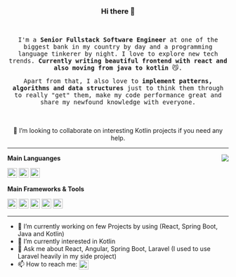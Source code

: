 <div align="center">
  <h3>Hi there 👋</h3>
  <br>
  <samp>
    <p>
      I'm a <strong>Senior Fullstack Software Engineer</strong> at one of the biggest bank in my country by day and a programming language tinkerer by night. I love to explore new tech trends.  <strong>Currently writing beautiful frontend with react and also moving from java to kotlin</strong> 😼.
    </p>
    <p>
      Apart from that, I also love to <strong>implement patterns, algorithms and data structures</strong> just to think them through to really "get" them, make my code performance great and share my newfound knowledge with everyone. 
    </p>
  </samp>
	
  <br />
  <br />
    👯 I’m looking to collaborate on interesting Kotlin projects if you need any help.
</div>

****

<img align="right" src="https://github-readme-stats.vercel.app/api?username=efriandika&show_icons=true&icon_color=805AD5&text_color=718096&bg_color=ffffff&hide_title=true" />

**Main Languanges**

<code><img height="22" src="https://cdn.jsdelivr.net/npm/simple-icons@v3/icons/javascript.svg"></code>
<code><img height="22" src="https://cdn.jsdelivr.net/npm/simple-icons@v3/icons/java.svg"></code>
<code><img height="22" src="https://cdn.jsdelivr.net/npm/simple-icons@v3/icons/kotlin.svg"></code>


**Main Frameworks & Tools**

<code><img height="22" src="https://cdn.jsdelivr.net/npm/simple-icons@v3/icons/react.svg"></code>
<code><img height="22" src="https://cdn.jsdelivr.net/npm/simple-icons@v3/icons/angular.svg"></code>
<code><img height="22" src="https://cdn.jsdelivr.net/npm/simple-icons@v3/icons/spring.svg"></code>
<code><img height="22" src="https://cdn.jsdelivr.net/npm/simple-icons@v3/icons/docker.svg"></code>
<code><img height="22" src="https://cdn.jsdelivr.net/npm/simple-icons@v3/icons/kubernetes.svg"></code>

****

- 🔭 I’m currently working on few Projects by using (React, Spring Boot, Java and Kotlin)
- 🌱 I’m currently interested in Kotlin
- 💬 Ask me about React, Angular, Spring Boot, Laravel (I used to use Laravel heavily in my side project)
- 📫 How to reach me: <a href="https://www.linkedin.com/in/efriandika/">
		<img align="center" alt="Linkedin" width="22px" src="https://cdn.jsdelivr.net/npm/simple-icons@v3/icons/linkedin.svg" />
	</a>
